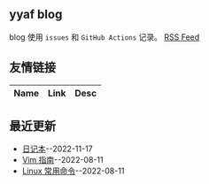 ## yyaf blog
blog 使用 `issues` 和 `GitHub Actions` 记录。
[RSS Feed](https://raw.githubusercontent.com/yyaf/yyaf-blog/master/feed.xml)
## 友情链接
| Name | Link | Desc | 
 | ---- | ---- | ---- |
## 最近更新
- [日记本](https://github.com/yyaf/yyaf-blog/issues/3)--2022-11-17
- [Vim 指南](https://github.com/yyaf/yyaf-blog/issues/2)--2022-08-11
- [Linux 常用命令](https://github.com/yyaf/yyaf-blog/issues/1)--2022-08-11
